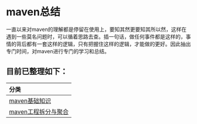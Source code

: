 # maven总结

一直以来对maven的理解都是停留在使用上，要知其然更要知其所以然，这样在遇到一些莫名问题时，可以循着思路去查。插一句话，做任何事件都是这样的，事情的背后都有一套这样的逻辑，只有把握住这样的逻辑，才能做的更好。因此抽出专门时间，对maven进行专门的学习和总结。

## 目前已整理如下：
|分类|
| :------ |
|[maven基础知识](src/main/java/com/xiu/fastMaven/basicknowledge/README.MD)|
|[maven工程拆分与聚合](src/main/java/com/xiu/fastMaven/aggregation/README.MD)|
